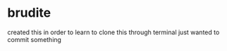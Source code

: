 # brudite
created this in order to learn to clone this through terminal
just wanted to commit something
